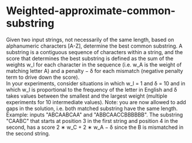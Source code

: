 # Weighted-approximate-common-substring
Given two input strings, not necessarily of the same length, based on alphanumeric characters [A-Z], determine the best common substring. 
A substring is a contiguous sequence of characters within a string, and the score that determines the best substring is defined as the sum of the weights  w_l  for each character in the sequence (i.e.  w_A is the weight of matching letter A) 
and a penalty − δ for each mismatch (negative penalty term to drive down the score).   
In your experiments, consider situations in which  w_l = 1 and δ = 10 and in which  w_l is proportional to the frequency of the letter 
in English and δ takes values between the smallest and the largest weight (multiple experiments for 10 intermediate values). 
Note: you are now allowed to add gaps in the solution, i.e. both matched substring have the same length. 
Example: inputs "ABCAABCAA" and "ABBCAACCBBBBBB". The substring "CAABC" that starts at position 3 in the first string and position 4 in the second, 
has a score  2 ∗ w_C + 2 ∗ w_A − δ since the B is mismatched in the second string.
